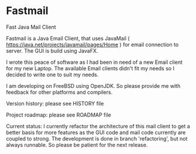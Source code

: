 # Fastmail
Fast Java Mail Client

Fastmail is a Java Email Client, that uses 
JavaMail ( https://java.net/projects/javamail/pages/Home )
for email connection to server. The GUI is build using JavaFX.

I wrote this peace of software as I had been in need of a new Email client for
my new Laptop. The available Email clients didn't fit my needs so I decided to write
one to suit my needs.

I am developing on FreeBSD using OpenJDK. 
So please provide me with feedback for other platforms and compilers.


Version history:
please see HISTORY file

Project roadmap:
please see ROADMAP file

Current status:
I currently refactor the architecture of this mail client to get a better 
basis for more features as the GUI code and mail code currently are coupled
to strong. The development is done in branch 'refactoring', but not always
runnable. So please be patient for the next release.
